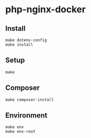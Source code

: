 # php-nginx-docker

## Install

```
make dotenv-config
make install
```

## Setup

```
make
```

## Composer

```
make composer-install
```

## Environment

```
make env
make env-root
```
